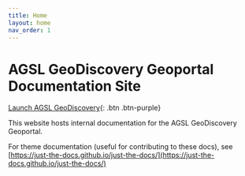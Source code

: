 ```yaml
---
title: Home
layout: home
nav_order: 1
---
```


# AGSL GeoDiscovery Geoportal Documentation Site

[Launch AGSL GeoDiscovery](https://geodiscovery.uwm.edu/){: .btn .btn-purple}

<div class="github-card" data-github="UWM-Libraries/GeoDiscovery" data-width="400" data-height="280" data-theme="medium"></div>
<script src="//cdn.jsdelivr.net/github-cards/latest/widget.js"></script>

This website hosts internal documentation for the AGSL GeoDiscovery Geoportal.

For theme documentation (useful for contributing to these docs), see [https://just-the-docs.github.io/just-the-docs/](https://just-the-docs.github.io/just-the-docs/)
